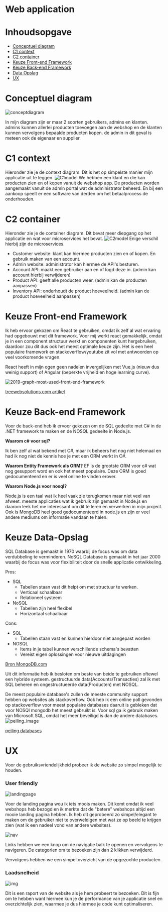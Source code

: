 # Web application

# Inhoudsopgave

-   [Conceptuel diagram](#conceptuel-diagram) 
-   [C1 context](#c1-context)
-   [C2 container](#c2-container)
-   [Keuze Front-end Framework](#keuze-front-end-framework)
-   [Keuze Back-end Framework](#keuze-front-end-framework)
-   [Data Opslag](#keuze-data-opslag)
-   [UX](#ux)

# Conceptuel diagram
![conceptdiagram](https://user-images.githubusercontent.com/79853948/164680365-a521b5ad-2595-436f-875e-67510c01bf00.png)

In mijn diagram zijn er maar 2 soorten gebruikers, admins en klanten. admins kunnen allerlei producten toevoegen aan de webshop en de klanten kunnen vervolgens
bepaalde producten kopen. de admin in dit geval is meteen ook de eigenaar en supplier.
# C1 context
Hieronder zie je de context diagram. Dit is het op simpelste manier mijn applicatie uit te leggen.
![C1model](https://user-images.githubusercontent.com/79853948/164454842-9ea83dcd-d351-4567-bf42-d485b6709271.png)
We hebben een klant en die kan producten zien en of kopen vanuit de webshop app. De producten worden aangemaakt vanuit de admin portal wat de administrator beheerd. En bij een aankoop speelt er een software van derden om het betaalprocess de onderhouden.
# C2 container
Hieronder zie je de container diagram. Dit bevat meer diepgang op het applicatie en wat voor microservices het bevat.
![C2model](https://user-images.githubusercontent.com/79853948/164454929-509462e5-cfd3-44c9-9626-658f478dccd4.png)
Enige verschil hierbij zijn de microservices.
- Customer website: klant kan hiermee producten zien en of kopen. En gebruik maken van een account.
- Admin website: administrator kan hiermee de API's besturen.
- Account API: maakt een gebruiker aan en of logd deze in. (admin kan account hierbij verwijderen)
- Product API: geeft alle producten weer. (admin kan de producten aanpassen)
- Inventory API: onderhoudt de product hoeveelheid. (admin kan de product hoeveelheid aanpassen)

# Keuze Front-end Framework

Ik heb ervoor gekozen om React te gebruiken, omdat ik zelf al wat ervaring had opgebouwt met dit framework.
Voor mij werkt react gemakkelijk, omdat je in een component structuur werkt en componenten kunt hergebruiken, daardoor zou dit dus ook het meest optimale keuze zijn. 
Het is een heel populaire framework en stackoverflow/youtube zit vol met antwoorden op veel voorkomende vragen.

React heeft in mijn ogen geen nadelen invergelijken met Vue.js (nieuw dus weinig support) of Angular (beperkte vrijheid en hoge learning curve).

![2019-graph-most-used-front-end-framework](https://cdn.shortpixel.ai/client/q_lossless,ret_img,w_767/https://existek.com/wp-content/uploads/2020/01/frame.png)

[treewebsolutions.com artikel](https://treewebsolutions.com/articles/top-front-end-frameworks-in-2020-year-19)

# Keuze Back-end Framework

Voor de back-end heb ik ervoor gekozen om de SQL gedeelte met C# in de .NET framework te maken en de NOSQL gedeelte in Node.js.

**Waarom c# voor sql?**

Ik ben zelf al wat bekend met C#, maar ik beheers het nog niet helemaal en had ik nog niet de kennis hoe je met een ORM werkt in C#.

**Waarom Entity Framework als ORM?**
EF is de grootste ORM voor c# wat nog gesupport word en ook het meest populaire. Deze ORM is goed gedocumenteerd en er is veel online te vinden erover.


**Waarom Node.js voor nosql?**

Node.js is een taal wat ik heel vaak zie terugkomen maar niet veel van afweet. meeste applicaties wat ik gebruik zijn gemaakt in Node.js en daarom leek het me interessant om dit te leren en verwerken in mijn project. Ook is MongoDB heel goed gedocumenteerd in node.js en zijn er veel andere mediums om informatie vandaan te halen.



# Keuze Data-Opslag
SQL Database is gemaakt in 1970 waarbij de focus was om data verdubbeling te verminderen. 
NoSQL Database is gemaakt in het jaar 2000 waarbij de focus was voor flexibiliteit door de snelle applicatie ontwikkeling.

Pros:
*  SQL
    -   Tabellen staan vast dit helpt om met structuur te werken.
    -   Verticaal schaalbaar
    -   Relationeel systeem
*   NoSQL
    -	Tabellen zijn heel flexibel
    -	Horizontaal schaalbaar

Cons:
* SQL
  -	Tabellen staan vast en kunnen hierdoor niet aangepast worden
* NOSQL
    - Items in je tabel kunnen verschillende schema's bevatten
    - Vereist eigen oplossingen voor nieuwe uitdagingen

[Bron MongoDB.com](https://www.mongodb.com/nosql-explained/nosql-vs-sql)

Uit dit informatie heb ik besloten om beste van beide te gebruiken oftewel een hybride systeem.
gestructuurde data(Accounts/Transacties) zal ik met SQL beheren en ongestructueerde data(Producten) met NOSQL.

De meest populaire database's zullen de meeste community support hebben op websites als stackoverflow. Ook heb ik een online poll gevonden op stackoverflow voor meest populaire databases
daaruit is gebleken dat voor NOSQl mongodb het meest gebruikt is. Voor sql ga ik gebruik maken van Microsoft SQL, omdat het meer beveiligd is dan de andere databases.
![peiling_image](https://user-images.githubusercontent.com/79853948/164269996-9374b0ae-a11f-47b2-a7c0-9b2c0836977e.png)

[peiling databases](https://insights.stackoverflow.com/survey/2021#most-popular-technologies-database-prof)

# UX
Voor de gebruiksvriendelijkheid probeer ik de website zo simpel mogelijk te houden.
### User friendly
![landingpage](https://user-images.githubusercontent.com/79853948/172265493-dffedc33-2a78-4931-b4a6-693391ee964a.png)

Voor de landing pagina wou ik iets moois maken. Dit komt omdat ik veel webshops heb bezogd en ik merkte dat de "betere" webshops altijd een mooie landing pagina hebben. Ik heb dit geprobeerd zo simpel/elegant te maken om de gebruiker niet te overweldigen met wat ze op beeld te krijgen zien (wat ik een nadeel vond van andere websites).

![nav](https://user-images.githubusercontent.com/79853948/172265576-0193fb98-2dc9-472b-9997-487fee772357.png)

Links hebben we een knop om de navigatie balk te openen en vervolgens te navigeren. De categorien om te bezoeken zijn dan 2 klikken verwijderd.


Vervolgens hebben we een simpel overzicht van de opgezochte producten.
### Laadsnelheid
![img](https://user-images.githubusercontent.com/79853948/172265070-012052b1-9a74-4554-af81-62fe084bb5bf.png)

Dit is een raport van de website als je hem probeert te bezoeken. Dit is fijn om te hebben want hiermee kun je de performance van je applicatie snel en overzichtelijk zien, waarmee je dus hiermee je code kunt optimaliseren.



<!-- # Data diagram
![sql-img](https://user-images.githubusercontent.com/79853948/164265722-031f5f0d-6bbf-43d6-a7c8-5ce85fe5e514.png)
![nosql-img](https://user-images.githubusercontent.com/79853948/164265909-753a37d5-ccf2-43c7-bd77-dc9b2b25706f.png)

Met de blauwe kleur geef ik de SQL database aan en groen NOSQL. -->
